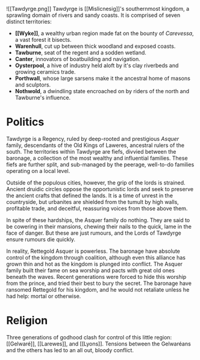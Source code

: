 ![[Tawdyrge.png]]
Tawdyrge is [[Mislicnesig]]'s southernmost kingdom, a sprawling domain of rivers and sandy coasts. It is comprised of seven distinct territories:
- **[[Wyke]]**, a wealthy urban region made fat on the bounty of *Carevessa*, a vast forest it bisects.
- **Warenhull**, cut up between thick woodland and exposed coasts.
- **Tawburne**, seat of the regent and a sodden wetland.
- **Canter**, innovators of boatbuilding and navigation.
- **Oysterpool**, a hive of industry held aloft by it's clay riverbeds and growing ceramics trade.
- **Porthwall**, whose large sarsens make it the ancestral home of masons and sculptors.
- **Nothwold**, a dwindling state encroached on by riders of the north and Tawburne's influence.
# Politics
Tawdyrge is a Regency, ruled by deep-rooted and prestigious *Asquer* family, descendants of the Old Kings of Laweres, ancestral rulers of the south. The territories within Tawdyrge are fiefs, divvied between the baronage, a collection of the most wealthy and influential families. These fiefs are further split, and sub-managed by the peerage, well-to-do families operating on a local level.

Outside of the populous cities, however, the grip of the lords is strained. Ancient druidic circles oppose the opportunistic lords and seek to preserve the ancient crafts that defined the lands. It is a time of unrest in the countryside, but urbanites are shielded from the tumult by high walls, profitable trade, and deceitful, reassuring voices from those above them.

In spite of these hardships, the Asquer family do nothing. They are said to be cowering in their mansions, chewing their nails to the quick, lame in the face of danger. But these are just rumours, and the Lords of Tawdyrge ensure rumours die quickly.

In reality, Rettegold Asquer is powerless. The baronage have absolute control of the kingdom through coalition, although even this alliance has grown thin and hot as the kingdom is plunged into conflict. The Asquer family built their fame on sea worship and pacts with great old ones beneath the waves. Recent generations were forced to hide this worship from the prince, and tried their best to bury the secret. The baronage have ransomed Rettegold for his kingdom, and he would not retaliate unless he had help: mortal or otherwise.
# Religion
Three generations of godhood clash for control of this little region: [[Gelwaré]], [[Larewes]], and [[Lyons]]. Tensions between the Gelwaréans and the others has led to an all out, bloody conflict.






